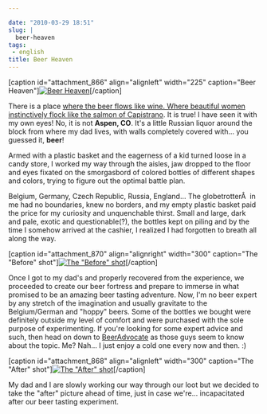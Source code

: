 ```yaml
---

date: "2010-03-29 18:51"
slug: |
  beer-heaven
tags:
 - english
title: Beer Heaven
---
```


\[caption id="attachment_866" align="alignleft" width="225"
caption="Beer Heaven"\][![Beer
Heaven](http://www.ogmaciel.com/wp-content/uploads/2010/03/2010-03-27-17.04.03-225x300.jpg)](http://www.ogmaciel.com/wp-content/uploads/2010/03/2010-03-27-17.04.03.jpg)\[/caption\]

There is a place [where the beer flows like wine. Where beautiful women
instinctively flock like the salmon of
Capistrano](http://www.imdb.com/title/tt0109686/quotes). It is true! I
have seen it with my own eyes! No, it is not **Aspen, CO**. It's a
little Russian liquor around the block from where my dad lives, with
walls completely covered with... you guessed it, **beer**!

Armed with a plastic basket and the eagerness of a kid turned loose in a
candy store, I worked my way through the aisles, jaw dropped to the
floor and eyes fixated on the smorgasbord of colored bottles of
different shapes and colors, trying to figure out the optimal battle
plan.

Belgium, Germany, Czech Republic, Russia, England... The globetrotterÂ 
in me had no boundaries, knew no borders, and my empty plastic basket
paid the price for my curiosity and unquenchable thirst. Small and
large, dark and pale, exotic and questionable(?), the bottles kept on
piling and by the time I somehow arrived at the cashier, I realized I
had forgotten to breath all along the way.

\[caption id="attachment_870" align="alignright" width="300"
caption="The "Before" shot"\][![The \"Before\"
shot](http://www.ogmaciel.com/wp-content/uploads/2010/03/DSCN02511-300x225.jpg)](http://www.ogmaciel.com/wp-content/uploads/2010/03/DSCN02511.jpg)\[/caption\]

Once I got to my dad's and properly recovered from the experience, we
proceeded to create our beer fortress and prepare to immerse in what
promised to be an amazing beer tasting adventure. Now, I'm no beer
expert by any stretch of the imagination and usually gravitate to the
Belgium/German and "hoppy" beers. Some of the bottles we bought were
definitely outside my level of comfort and were purchased with the sole
purpose of experimenting. If you're looking for some expert advice and
such, then head on down to [BeerAdvocate](http://beeradvocate.com/) as
those guys seem to know about the topic. Me? Nah... I just enjoy a cold
one every now and then. :)

\[caption id="attachment_868" align="alignleft" width="300" caption="The
"After" shot"\][![The \"After\"
shot](http://www.ogmaciel.com/wp-content/uploads/2010/03/DSCN0253-300x225.jpg)](http://www.ogmaciel.com/wp-content/uploads/2010/03/DSCN0253.jpg)\[/caption\]

My dad and I are slowly working our way through our loot but we decided
to take the "after" picture ahead of time, just in case we're...
incapacitated after our beer tasting experiment.
